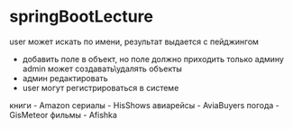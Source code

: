 # springBootLecture

user может искать по имени, результат выдается с пейджингом
* добавить поле в объект, но поле должно приходить только админу
admin может создавать\удалять объекты
* админ редактировать
* user могут регистрироваться в системе

книги - Amazon
сериалы - HisShows
авиарейсы - AviaBuyers
погода - GisMeteor
фильмы - Afishka




